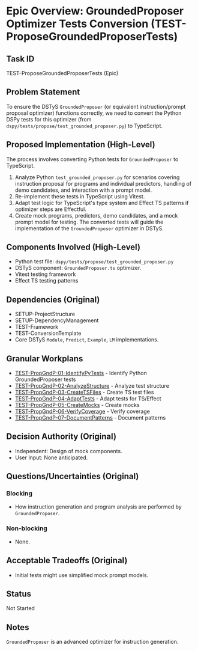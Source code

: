 # Epic Overview: GroundedProposer Optimizer Tests Conversion (TEST-ProposeGroundedProposerTests)

## Task ID
TEST-ProposeGroundedProposerTests (Epic)

## Problem Statement
To ensure the DSTyS `GroundedProposer` (or equivalent instruction/prompt proposal optimizer) functions correctly, we need to convert the Python DSPy tests for this optimizer (from `dspy/tests/propose/test_grounded_proposer.py`) to TypeScript.

## Proposed Implementation (High-Level)
The process involves converting Python tests for `GroundedProposer` to TypeScript.
1.  Analyze Python `test_grounded_proposer.py` for scenarios covering instruction proposal for programs and individual predictors, handling of demo candidates, and interaction with a prompt model.
2.  Re-implement these tests in TypeScript using Vitest.
3.  Adapt test logic for TypeScript's type system and Effect TS patterns if optimizer steps are Effectful.
4.  Create mock programs, predictors, demo candidates, and a mock prompt model for testing.
The converted tests will guide the implementation of the `GroundedProposer` optimizer in DSTyS.

## Components Involved (High-Level)
- Python test file: `dspy/tests/propose/test_grounded_proposer.py`
- DSTyS component: `GroundedProposer.ts` optimizer.
- Vitest testing framework
- Effect TS testing patterns

## Dependencies (Original)
- SETUP-ProjectStructure
- SETUP-DependencyManagement
- TEST-Framework
- TEST-ConversionTemplate
- Core DSTyS `Module`, `Predict`, `Example`, `LM` implementations.

## Granular Workplans
- [TEST-PropGndP-01-IdentifyPyTests](../../Documentation/Plans/TEST-PropGndP-01-IdentifyPyTests.md) - Identify Python GroundedProposer tests
- [TEST-PropGndP-02-AnalyzeStructure](../../Documentation/Plans/TEST-PropGndP-02-AnalyzeStructure.md) - Analyze test structure
- [TEST-PropGndP-03-CreateTSFiles](../../Documentation/Plans/TEST-PropGndP-03-CreateTSFiles.md) - Create TS test files
- [TEST-PropGndP-04-AdaptTests](../../Documentation/Plans/TEST-PropGndP-04-AdaptTests.md) - Adapt tests for TS/Effect
- [TEST-PropGndP-05-CreateMocks](../../Documentation/Plans/TEST-PropGndP-05-CreateMocks.md) - Create mocks
- [TEST-PropGndP-06-VerifyCoverage](../../Documentation/Plans/TEST-PropGndP-06-VerifyCoverage.md) - Verify coverage
- [TEST-PropGndP-07-DocumentPatterns](../../Documentation/Plans/TEST-PropGndP-07-DocumentPatterns.md) - Document patterns

## Decision Authority (Original)
- Independent: Design of mock components.
- User Input: None anticipated.

## Questions/Uncertainties (Original)
### Blocking
- How instruction generation and program analysis are performed by `GroundedProposer`.
### Non-blocking
- None.

## Acceptable Tradeoffs (Original)
- Initial tests might use simplified mock prompt models.

## Status
Not Started

## Notes
`GroundedProposer` is an advanced optimizer for instruction generation.
